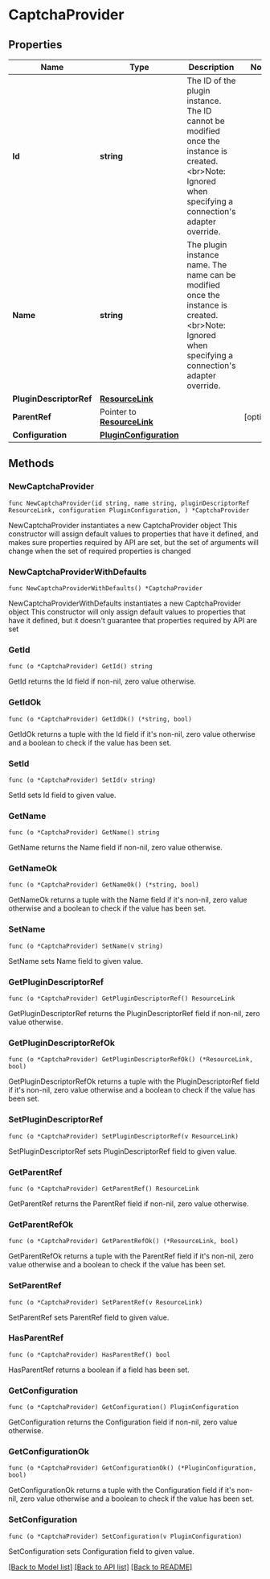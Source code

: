# CaptchaProvider

## Properties

Name | Type | Description | Notes
------------ | ------------- | ------------- | -------------
**Id** | **string** | The ID of the plugin instance. The ID cannot be modified once the instance is created.&lt;br&gt;Note: Ignored when specifying a connection&#39;s adapter override. | 
**Name** | **string** | The plugin instance name. The name can be modified once the instance is created.&lt;br&gt;Note: Ignored when specifying a connection&#39;s adapter override. | 
**PluginDescriptorRef** | [**ResourceLink**](ResourceLink.md) |  | 
**ParentRef** | Pointer to [**ResourceLink**](ResourceLink.md) |  | [optional] 
**Configuration** | [**PluginConfiguration**](PluginConfiguration.md) |  | 

## Methods

### NewCaptchaProvider

`func NewCaptchaProvider(id string, name string, pluginDescriptorRef ResourceLink, configuration PluginConfiguration, ) *CaptchaProvider`

NewCaptchaProvider instantiates a new CaptchaProvider object
This constructor will assign default values to properties that have it defined,
and makes sure properties required by API are set, but the set of arguments
will change when the set of required properties is changed

### NewCaptchaProviderWithDefaults

`func NewCaptchaProviderWithDefaults() *CaptchaProvider`

NewCaptchaProviderWithDefaults instantiates a new CaptchaProvider object
This constructor will only assign default values to properties that have it defined,
but it doesn't guarantee that properties required by API are set

### GetId

`func (o *CaptchaProvider) GetId() string`

GetId returns the Id field if non-nil, zero value otherwise.

### GetIdOk

`func (o *CaptchaProvider) GetIdOk() (*string, bool)`

GetIdOk returns a tuple with the Id field if it's non-nil, zero value otherwise
and a boolean to check if the value has been set.

### SetId

`func (o *CaptchaProvider) SetId(v string)`

SetId sets Id field to given value.


### GetName

`func (o *CaptchaProvider) GetName() string`

GetName returns the Name field if non-nil, zero value otherwise.

### GetNameOk

`func (o *CaptchaProvider) GetNameOk() (*string, bool)`

GetNameOk returns a tuple with the Name field if it's non-nil, zero value otherwise
and a boolean to check if the value has been set.

### SetName

`func (o *CaptchaProvider) SetName(v string)`

SetName sets Name field to given value.


### GetPluginDescriptorRef

`func (o *CaptchaProvider) GetPluginDescriptorRef() ResourceLink`

GetPluginDescriptorRef returns the PluginDescriptorRef field if non-nil, zero value otherwise.

### GetPluginDescriptorRefOk

`func (o *CaptchaProvider) GetPluginDescriptorRefOk() (*ResourceLink, bool)`

GetPluginDescriptorRefOk returns a tuple with the PluginDescriptorRef field if it's non-nil, zero value otherwise
and a boolean to check if the value has been set.

### SetPluginDescriptorRef

`func (o *CaptchaProvider) SetPluginDescriptorRef(v ResourceLink)`

SetPluginDescriptorRef sets PluginDescriptorRef field to given value.


### GetParentRef

`func (o *CaptchaProvider) GetParentRef() ResourceLink`

GetParentRef returns the ParentRef field if non-nil, zero value otherwise.

### GetParentRefOk

`func (o *CaptchaProvider) GetParentRefOk() (*ResourceLink, bool)`

GetParentRefOk returns a tuple with the ParentRef field if it's non-nil, zero value otherwise
and a boolean to check if the value has been set.

### SetParentRef

`func (o *CaptchaProvider) SetParentRef(v ResourceLink)`

SetParentRef sets ParentRef field to given value.

### HasParentRef

`func (o *CaptchaProvider) HasParentRef() bool`

HasParentRef returns a boolean if a field has been set.

### GetConfiguration

`func (o *CaptchaProvider) GetConfiguration() PluginConfiguration`

GetConfiguration returns the Configuration field if non-nil, zero value otherwise.

### GetConfigurationOk

`func (o *CaptchaProvider) GetConfigurationOk() (*PluginConfiguration, bool)`

GetConfigurationOk returns a tuple with the Configuration field if it's non-nil, zero value otherwise
and a boolean to check if the value has been set.

### SetConfiguration

`func (o *CaptchaProvider) SetConfiguration(v PluginConfiguration)`

SetConfiguration sets Configuration field to given value.



[[Back to Model list]](../README.md#documentation-for-models) [[Back to API list]](../README.md#documentation-for-api-endpoints) [[Back to README]](../README.md)


